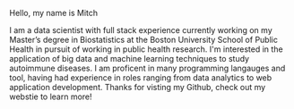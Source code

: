 Hello, my name is Mitch

I am a data scientist with full stack experience currently working on my Master’s degree in Biostatistics 
at the Boston University School of Public Health in pursuit of working in public health research.
I'm interested in the application of big data and machine learning techniques to study autoimmune diseases.
I am proficent in many programming langauges and tool, having had experience in roles ranging from data analytics to web application development.
Thanks for visting my Github, check out my webstie to learn more!

